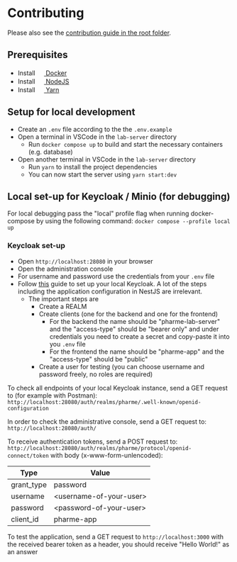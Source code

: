 # Contributing

Please also see the [contribution guide in the root folder](../CONTRIBUTING.md).

## Prerequisites

- Install [<img
  src="https://user-images.githubusercontent.com/58258541/143049489-668aea70-bb2c-420d-b3e8-e0edc42a4e92.png"
  width="16" height="16"> Docker](https://docs.docker.com/get-docker/)
- Install [<img
  src="https://user-images.githubusercontent.com/58258541/143050266-4a2030d1-c319-447d-812b-2ad8a4020d48.png"
  width="16" height="16"> NodeJS](https://nodejs.org)
- Install [<img
  src="https://user-images.githubusercontent.com/58258541/143050227-b374b1f7-e28e-4b90-b7f0-b9112521d3b1.png"
  width="16" height="16"> Yarn](https://yarnpkg.com/)

## Setup for local development

- Create an `.env` file according to the the `.env.example`
- Open a terminal in VSCode in the `lab-server` directory
  - Run `docker compose up` to build and start the necessary containers (e.g.
    database)
- Open another terminal in VSCode in the `lab-server` directory
  - Run `yarn` to install the project dependencies
  - You can now start the server using `yarn start:dev`

## Local set-up for Keycloak / Minio (for debugging)

For local debugging pass the "local" profile flag when running docker-compose
by using the following command: `docker compose --profile local up`

### Keycloak set-up

- Open `http://localhost:28080` in your browser
- Open the administration console
- For username and password use the credentials from your `.env` file
- Follow
  [this](https://medium.com/devops-dudes/secure-nestjs-rest-api-with-keycloak-745ef32a2370)
  guide to set up your local Keycloak. A lot of the steps including the
  application configuration in NestJS are irrelevant.
  - The important steps are
    - Create a REALM
    - Create clients (one for the backend and one for the frontend)
      - For the backend the name should be "pharme-lab-server" and the
        "access-type" should be "bearer only" and under credentials you need to
        create a secret and copy-paste it into you `.env` file
      - For the frontend the name should be "pharme-app" and the "access-type"
        should be "public"
    - Create a user for testing (you can choose username and password freely, no
      roles are required)

To check all endpoints of your local Keycloak instance, send a GET request to
(for example with Postman):
`http://localhost:28080/auth/realms/pharme/.well-known/openid-configuration`

In order to check the administrative console, send a GET request to:
`http://localhost:28080/auth/`

To receive authentication tokens, send a POST request to:
`http://localhost:28080/auth/realms/pharme/protocol/openid-connect/token` with
body (x-www-form-unlencoded):

| Type | Value |
|---|---|
| grant_type | password |
| username | \<username-of-your-user\> |
| password | \<password-of-your-user\> |
| client_id | pharme-app |

To test the application, send a GET request to `http://localhost:3000` with the
received bearer token as a header, you should receive "Hello World!" as an
answer

